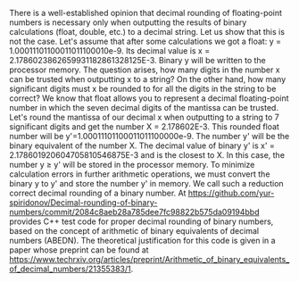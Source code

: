 
There is a well-established opinion that decimal rounding of floating-point numbers is necessary only when outputting the results of binary calculations (float, double, etc.) to a decimal string. Let us show that this is not the case. Let's assume that after some calculations we got a float: y = 1.00011101100011011100010e-9. Its decimal value is x = 2.1786023862659931182861328125E-3. Binary y will be written to the processor memory. The question arises, how many digits in the number x can be trusted when outputting x to a string? On the other hand, how many significant digits must x be rounded to for all the digits in the string to be correct?
 We know that float allows you to represent a decimal floating-point number in which the seven decimal digits of the mantissa can be trusted. Let's round the mantissa of our decimal x when outputting to a string to 7 significant digits and get the number X = 2.178602E-3. This rounded float number will be y'=1.00011101100011011100000e-9. The number y' will be the binary equivalent of the number X. The decimal value of binary y' is x' = 2.178601920604705810546875E-3 and is the closest to X. In this case, the number y ≥ y' will be stored in the processor memory. To minimize calculation errors in further arithmetic operations, we must convert the binary y to y' and store the number y' in memory. We call such a reduction correct decimal rounding of a binary number.
At https://github.com/yur-spiridonov/Decimal-rounding-of-binary-numbers/commit/2084c8aeb28a785dee7fc98822b575da09194bbd provides C++ test code for proper decimal rounding of binary numbers, based on the concept of arithmetic of binary equivalents of decimal numbers (ABEDN). The theoretical justification for this code is given in a paper whose preprint can be found at https://www.techrxiv.org/articles/preprint/Arithmetic_of_binary_equivalents_of_decimal_numbers/21355383/1.

